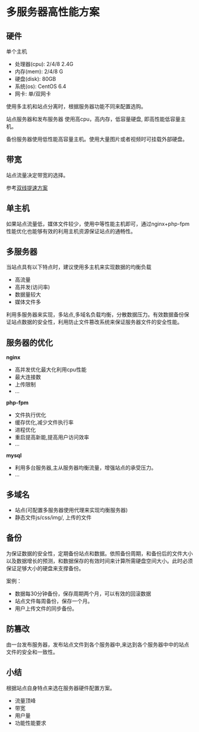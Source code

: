 # 多服务器高性能方案

## 硬件

单个主机

* 处理器(cpu): 2/4/8 2.4G
* 内存(mem): 2/4/8 G 
* 硬盘(disk): 80GB 
* 系统(os): CentOS 6.4
* 网卡: 单/双网卡

使用多主机和站点分离时，根据服务器功能不同来配置选购。

站点服务器和发布服务器 使用高cpu，高内存，低容量硬盘, 即高性能低容量主机。

备份服务器使用低性能高容量主机。使用大量图片或者视频时可挂载外部硬盘。

## 带宽

站点流量决定带宽的选择。

参考[双线提速方案](dns-doublet.md)

## 单主机

如果站点流量低，媒体文件较少，使用中等性能主机即可，通过nginx+php-fpm性能优化也能够有效的利用主机资源保证站点的通畅性。

## 多服务器

当站点具有以下特点时，建议使用多主机来实现数据的均衡负载

* 高流量
* 高并发(访问率)
* 数据量较大
* 媒体文件多

利用多服务器来实现，多站点,多域名负载均衡，分散数据压力。有效数据备份保证站点数据的安全性，利用防止文件篡改系统来保证服务器文件的安全性能。

## 服务器的优化

**nginx**

* 高并发优化最大化利用cpu性能
* 最大连接数
* 上传限制
* ...

**php-fpm** 

* 文件执行优化
* 缓存优化,减少文件执行率
* 进程优化
* 重启提高新能,提高用户访问效率
* ...

**mysql**

* 利用多台服务器,主从服务器均衡流量，增强站点的承受压力。
* ...

## 多域名

* 站点(可配置多服务器使用代理来实现均衡服务器)
* 静态文件js/css/img/, 上传的文件 

## 备份

为保证数据的安全性，定期备份站点和数据。依照备份周期，和备份后的文件大小以及数据增长的预测，和数据保存的有效时间来计算所需硬盘空间大小。此时必须保证足够大小的硬盘来支撑备份。

案例：

* 数据每30分钟备份，保存周期两个月，可以有效的回滚数据
* 站点文件每周备份，保存一个月。
* 用户上传文件的同步备份。 

## 防篡改

由一台发布服务器，发布站点文件到各个服务器中,来达到各个服务器中中的站点文件的安全和一致性。


## 小结

根据站点自身特点来选在服务器硬件配置方案。

* 流量顶峰
* 带宽
* 用户量
* 功能性能要求
